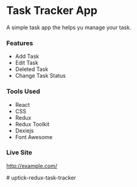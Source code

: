# Task Tracker App

A simple task app the helps yu manage your task.

### Features
* Add Task
* Edit Task
* Deleted Task
* Change Task Status

### Tools Used
* React
* CSS
* Redux
* Redux Toolkit
* Dexiejs
* Font Awesome

### Live Site
<http://example.com/>


#   u p t i c k - r e d u x - t a s k - t r a c k e r 
 
 
